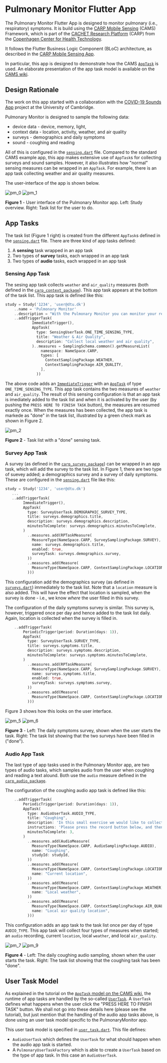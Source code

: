 # Pulmonary Monitor Flutter App

The Pulmonary Monitor Flutter App is designed to monitor pulmonary (i.e., respiratory) symptoms.
It is build using the [CARP Mobile Sensing](https://pub.dev/packages/carp_mobile_sensing) 
(CAMS) Framework, which is part of the [CACHET Research Platform](https://carp.cachet.dk) (CARP) from the [Copenhagen Center for Health Technology](https://www.cachet.dk).

It follows the Flutter Business Logic Component (BLoC) architecture, as described in the 
[CARP Mobile Sensing App](https://github.com/cph-cachet/carp.sensing-flutter/tree/master/carp_mobile_sensing_app).

In particular, this app is designed to demonstrate how the CAMS [`AppTask`](https://pub.dev/documentation/carp_mobile_sensing/latest/domain/AppTask-class.html) is used. An elaborate presentation of the app task model is available on the [CAMS wiki](https://github.com/cph-cachet/carp.sensing-flutter/wiki/3.1-The-AppTask-Model).

## Design Rationale

The work on this app started with a collaboration with the [COVID-19 Sounds App](https://www.covid-19-sounds.org/en/) project at the University of Cambridge.

Pulmonary Monitor is designed to sample the following data:

* device data - device, memory, light, 
* context data - location, activity, weather, and air quality
* surveys - demographics and daily symptoms
* sound - coughing and reading

All of this is configured in the [`sensing.dart`](https://github.com/cph-cachet/pulmonary_monitor_app/blob/master/lib/sensing/sensing.dart) file. Compared to the standard CAMS example app, this app makes extensive use of `AppTask`s for collecting surveys and sound samples. However, it also illustrates how "normal" sensing measures can be wrapped in an `AppTask`. For example, there is an app task collecting weather and air quality measures. 

The user-interface of the app is shown below.

![pm_0](https://user-images.githubusercontent.com/1196642/99997746-e5a81980-2dbd-11eb-833f-7b28cb37fd05.png)
![pm_1](https://user-images.githubusercontent.com/1196642/99997786-f22c7200-2dbd-11eb-86ac-d6a9b44c549d.png)

**Figure 1** - User interface of the Pulmonary Monitor app. Left: Study overview. Right: Task list for the user to do.

## App Tasks

The task list (Figure 1 right) is created from the different `AppTask`s defined in the [`sensing.dart`](https://github.com/cph-cachet/pulmonary_monitor_app/blob/master/lib/sensing/sensing.dart) file. There are three kind of app tasks defined:

1. A **sensing** task wrapped in an app task
2. Two types of **survey** tasks, each wrapped in an app task
3. Two types of **audio** tasks, each wrapped in an app task

### Sensing App Task

The sesing app task collects `weather` and `air_quality` measures (both defined in the [`carp_context_package`](https://pub.dev/packages/carp_context_package)). This app task appears at the bottom of the task list. This app task is defined like this:

````dart
study = Study('1234', 'user@dtu.dk')
    ..name = 'Pulmonary Monitor'
    ..description = "With the Pulmonary Monitor you can monitor your respiratory health. ..."
    ..addTriggerTask(
            ImmediateTrigger(),
            AppTask(
              type: SensingUserTask.ONE_TIME_SENSING_TYPE,
              title: "Weather & Air Quality",
              description: "Collect local weather and air quality",
            )..measures = SamplingSchema.common().getMeasureList(
                namespace: NameSpace.CARP,
                types: [
                  ContextSamplingPackage.WEATHER,
                  ContextSamplingPackage.AIR_QUALITY,
                ],
              ))
````

The above code adds an [`ImmediateTrigger`](https://pub.dev/documentation/carp_mobile_sensing/latest/domain/ImmediateTrigger-class.html) with an [`AppTask`](https://pub.dev/documentation/carp_mobile_sensing/latest/domain/AppTask-class.html) of type `ONE_TIME_SENSING_TYPE`. 
This app task contains the two measures of `weather` and `air_quality`. 
The result of this sensing configuration is that an app task is imediately added to the task list and when it is activated by the user (by pushing the `PRESS HERE TO FINISH TASK` button), the measures are resumed exactly once. When the measures has been collected, the app task is markede as "done" in the task list, illustrated by a green check mark as shown in Figure 2.

![pm_2](https://user-images.githubusercontent.com/1196642/100003816-f3ae6800-2dc6-11eb-9734-381a8b376a10.png)

**Figure 2** - Task list with a "done" sensing task.


### Survey App Task

A survey (as defined in the [`carp_survey_package`](https://pub.dev/packages/carp_survey_package)) can be wrapped in an app task, which will add the survey to the task list. In Figure 1, there are two type of suevey added; a demographics survey and a survey of daily symptoms.
These are configured in the [`sensing.dart`](https://github.com/cph-cachet/pulmonary_monitor_app/blob/master/lib/sensing/sensing.dart) file like this:

````dart
study = Study('1234', 'user@dtu.dk')
   ...
   ..addTriggerTask(
        ImmediateTrigger(),
        AppTask(
          type: SurveyUserTask.DEMOGRAPHIC_SURVEY_TYPE,
          title: surveys.demographics.title,
          description: surveys.demographics.description,
          minutesToComplete: surveys.demographics.minutesToComplete,
        )
          ..measures.add(RPTaskMeasure(
            MeasureType(NameSpace.CARP, SurveySamplingPackage.SURVEY),
            name: surveys.demographics.title,
            enabled: true,
            surveyTask: surveys.demographics.survey,
          ))
          ..measures.add(Measure(
            MeasureType(NameSpace.CARP, ContextSamplingPackage.LOCATION),
          )))
````

This configuration add the demographics survey (as defined in [`surveys.dart`](https://github.com/cph-cachet/pulmonary_monitor_app/blob/master/lib/sensing/surveys.dart)) immediately to the task list.  Note that a `location` measure is also added. This will have the effect that location is sampled, when the survey is done - i.e., we know *where* the user filled in this survey.

The configuration of the daily symptoms survey is similar. This survey is, however, triggered once per day and hence added to the task list daily. Again, location is collected when the survey is filled in.

````dart
    ..addTriggerTask(
        PeriodicTrigger(period: Duration(days: 1)),
        AppTask(
          type: SurveyUserTask.SURVEY_TYPE,
          title: surveys.symptoms.title,
          description: surveys.symptoms.description,
          minutesToComplete: surveys.symptoms.minutesToComplete,
        )
          ..measures.add(RPTaskMeasure(
            MeasureType(NameSpace.CARP, SurveySamplingPackage.SURVEY),
            name: surveys.symptoms.title,
            enabled: true,
            surveyTask: surveys.symptoms.survey,
          ))
          ..measures.add(Measure(
            MeasureType(NameSpace.CARP, ContextSamplingPackage.LOCATION),
          )))
````

Figure 3 shows how this looks on the user interface.

![pm_5](https://user-images.githubusercontent.com/1196642/100005547-691b3800-2dc9-11eb-989d-b5b948487717.png)
![pm_6](https://user-images.githubusercontent.com/1196642/100005570-71737300-2dc9-11eb-9208-b8d665a8d650.png)

**Figure 3** - Left: The daily symptoms survey, shown when the user starts the task. Right: The task list showing that the two surveys have been filled in ("done").


### Audio App Task

The last type of app tasks used in the Pulmonary Monitor app, are two types of audio tasks, which samples audio from the user when coughing and reading a text alound. Both use the `audio` measure defined in the [`carp_audio_package`](https://pub.dev/packages/carp_audio_package).

The configuration of the coughing audio app task is defined like this:

````dart
    ..addTriggerTask(
        PeriodicTrigger(period: Duration(days: 1)),
        AppTask(
          type: AudioUserTask.AUDIO_TYPE,
          title: "Coughing",
          description: 'In this small exercise we would like to collect sound samples of coughing.',
          instructions: 'Please press the record button below, and then cough 5 times.',
          minutesToComplete: 3,
        )
          ..measures.add(AudioMeasure(
            MeasureType(NameSpace.CARP, AudioSamplingPackage.AUDIO),
            name: "Coughing",
            studyId: studyId,
          ))
          ..measures.add(Measure(
            MeasureType(NameSpace.CARP, ContextSamplingPackage.LOCATION),
            name: "Current location",
          ))
          ..measures.add(Measure(
            MeasureType(NameSpace.CARP, ContextSamplingPackage.WEATHER),
            name: "Local weather",
          ))
          ..measures.add(Measure(
            MeasureType(NameSpace.CARP, ContextSamplingPackage.AIR_QUALITY),
            name: "Local air quality location",
          )))
````

This configuration adds an app task to the task list once per day of type `AUDIO_TYPE`. 
This app task will collect four types of measures when started; an `audio` recording, current `location`, local `weather`, and local `air_quality`. 

![pm_7](https://user-images.githubusercontent.com/1196642/100006854-70dbdc00-2dcb-11eb-9e42-0cba30c4af07.png)
![pm_9](https://user-images.githubusercontent.com/1196642/100006878-776a5380-2dcb-11eb-91ca-2ee1a3aef618.png)

**Figure 4** - Left: The daily coughing audio sampling, shown when the user starts the task. Right: The task list showing that the coughing task has been "done".

## User Task Model

As explained in the tutorial on the [`AppTask` model on the CAMS wiki](https://github.com/cph-cachet/carp.sensing-flutter/wiki/3.1-The-AppTask-Model), the runtime of app tasks are handled by the so-called [`UserTask`](). 
A `UserTask` defines what happens when the user click the "PRESS HERE TO FINISH TASK" button.
We shall not go into these details here (please see the tutorial), but just mention that the handling of the audio app tasks above, is done using an user task model specific to the PulmonaryMonitor app. 

This user task model is specified in [`user_task.dart`](https://github.com/cph-cachet/pulmonary_monitor_app/blob/master/lib/sensing/user_task.dart).
This file defines:

* `AudioUserTask` which defines the `UserTask` for what should happen when the audio app task is started.
* A `PulmonaryUserTaskFactory` which is able to create a `UserTask` based on the type of app task. In this case an `AudioUserTask`.






